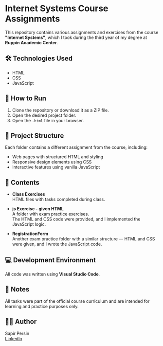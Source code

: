 # Internet Systems Course Assignments

This repository contains various assignments and exercises from the course **"Internet Systems"**, which I took during the third year of my degree at **Ruppin Academic Center**.

## 🛠️ Technologies Used
- HTML
- CSS
- JavaScript

## 🚀 How to Run
1. Clone the repository or download it as a ZIP file.
2. Open the desired project folder.
3. Open the `.html` file in your browser.

## 📁 Project Structure
Each folder contains a different assignment from the course, including:
- Web pages with structured HTML and styling
- Responsive design elements using CSS
- Interactive features using vanilla JavaScript
  
## 📁 Contents
- **Class Exercises**  
  HTML files with tasks completed during class.

- **js Exercise - given HTML**  
  A folder with exam practice exercises.  
  The HTML and CSS code were provided, and I implemented the JavaScript logic.

- **RegistrationForm**  
  Another exam practice folder with a similar structure — HTML and CSS were given, and I wrote the JavaScript code.

## 💻 Development Environment
All code was written using **Visual Studio Code**.

## 📝 Notes
All tasks were part of the official course curriculum and are intended for learning and practice purposes only.

## 👩‍💻 Author
Sapir Persin  
[LinkedIn](https://www.linkedin.com/in/sapirpersin)

